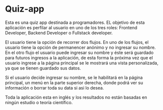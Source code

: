 # Quiz-app

Esta es una quiz app destinada a programadores. EL objetivo de esta aplicación es perfilar al usuario en uno de los tres roles: Frontend Developer, Backend Developer o Fullstack developer. 

El usuario tiene la opción de recorrer dos flujos. En uno de los flujos, el usuario tiene la opción de permanencer anónimo y no ingresar su nombre. En el otro flujo el usuario puede ingresar su nombre y éste será guardado para futuros ingresos a la aplicación, de esta forma la próxima vez que el usuario ingrese a la página principal se le mostrará una vista personalizada, ya que se tienen guardado sus datos. 

Si el usuario decide ingresar su nombre, se le habilitará en la página principal, un menú en la parte superior derecha, donde podrá ver su información o borrar toda su data si asi lo desea. 

Toda la aplicación esta en inglés y los resultados no están basadas en ningún estudio o teoría científico.  


